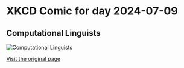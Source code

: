 
# XKCD Comic for day 2024-07-09

## Computational Linguists

![Computational Linguists](https://imgs.xkcd.com/comics/computational_linguists.png "Chomskyists, generative linguists, and Ryan North, your days are numbered.")

[Visit the original page](https://xkcd.com/114/)

